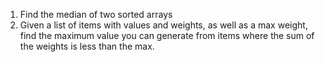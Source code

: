 1. Find the median of two sorted arrays
2. Given a list of items with values and weights, as well as a max weight, find the
maximum value you can generate from items where the sum of the weights is less than
the max.